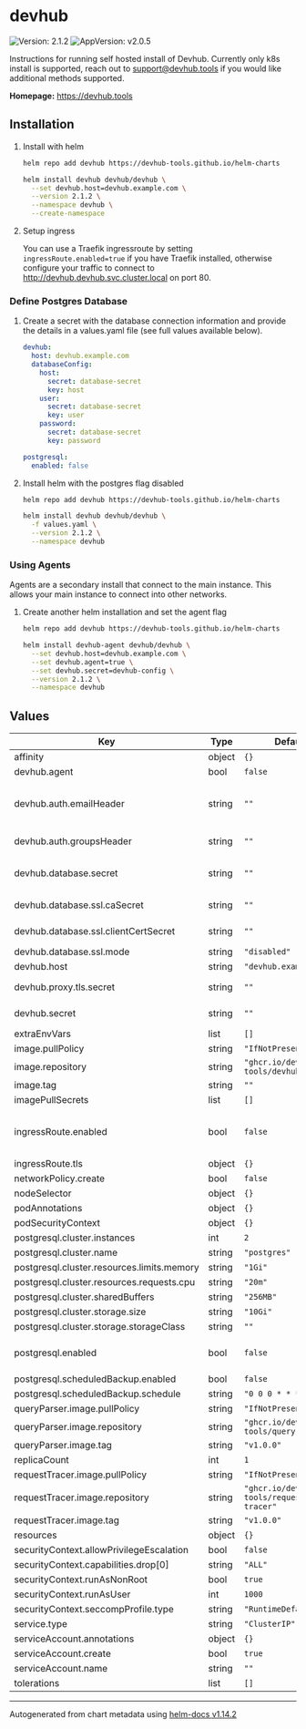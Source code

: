 # devhub

![Version: 2.1.2](https://img.shields.io/badge/Version-2.1.2-informational?style=flag) ![AppVersion: v2.0.5](https://img.shields.io/badge/AppVersion-v2.0.5-informational?style=flag)

Instructions for running self hosted install of Devhub. Currently only k8s install is supported, reach out to support@devhub.tools if you would like additional methods supported.

**Homepage:** <https://devhub.tools>

## Installation

1. Install with helm

    ```bash
    helm repo add devhub https://devhub-tools.github.io/helm-charts

    helm install devhub devhub/devhub \
      --set devhub.host=devhub.example.com \
      --version 2.1.2 \
      --namespace devhub \
      --create-namespace
    ```

1. Setup ingress

    You can use a Traefik ingressroute by setting `ingressRoute.enabled=true` if you have Traefik installed, otherwise configure your traffic
    to connect to http://devhub.devhub.svc.cluster.local on port 80.

### Define Postgres Database

1. Create a secret with the database connection information and provide the details in a values.yaml file (see full values available below).

    ```yaml
    devhub:
      host: devhub.example.com
      databaseConfig:
        host:
          secret: database-secret
          key: host
        user:
          secret: database-secret
          key: user
        password:
          secret: database-secret
          key: password

    postgresql:
      enabled: false
    ```

1. Install helm with the postgres flag disabled

    ```bash
    helm repo add devhub https://devhub-tools.github.io/helm-charts

    helm install devhub devhub/devhub \
      -f values.yaml \
      --version 2.1.2 \
      --namespace devhub
    ```

### Using Agents

Agents are a secondary install that connect to the main instance. This allows your main instance to connect into other networks.

1. Create another helm installation and set the agent flag

    ```bash
    helm repo add devhub https://devhub-tools.github.io/helm-charts

    helm install devhub-agent devhub/devhub \
      --set devhub.host=devhub.example.com \
      --set devhub.agent=true \
      --set devhub.secret=devhub-config \
      --version 2.1.2 \
      --namespace devhub
    ```

## Values

| Key | Type | Default | Description |
|-----|------|---------|-------------|
| affinity | object | `{}` |  |
| devhub.agent | bool | `false` | Set to true if setting up an agent. |
| devhub.auth.emailHeader | string | `""` | Allows authenticating users with an auth proxy that forwards a header with the users email, for example X-Forwarded-Email. If set this is the only way users can login. |
| devhub.auth.groupsHeader | string | `""` | If authenticating with an auth proxy you can configure a header that can be used to add roles to the user. |
| devhub.database.secret | string | `""` | Secret name that contains the database connection details. Must have `host`, `user`, and `password`. May contain `dbname` and `port` (defaults to 5432). |
| devhub.database.ssl.caSecret | string | `""` | Secret name that contains the database CA cert. Must have `ca.crt`. |
| devhub.database.ssl.clientCertSecret | string | `""` | Secret name that contains the database client cert. Must have both `tls.crt` and `tls.key`. |
| devhub.database.ssl.mode | string | `"disabled"` | Use `require` or `verify` to enable SSL. Disabled by default. |
| devhub.host | string | `"devhub.example.com"` | The hostname of your devhub instance. |
| devhub.proxy.tls.secret | string | `""` | Secret name that contains the TLS certs to be served by the proxy. Must have both `tls.crt` and `tls.key`. |
| devhub.secret | string | `""` | Secret name that contains the application config. See full docs for required keys. |
| extraEnvVars | list | `[]` |  |
| image.pullPolicy | string | `"IfNotPresent"` |  |
| image.repository | string | `"ghcr.io/devhub-tools/devhub"` |  |
| image.tag | string | `""` |  |
| imagePullSecrets | list | `[]` |  |
| ingressRoute.enabled | bool | `false` | If you have Traefik installed in your cluster you can configure an IngressRoute: https://doc.traefik.io/traefik/routing/providers/kubernetes-crd/#kind-ingressroute |
| ingressRoute.tls | object | `{}` |  |
| networkPolicy.create | bool | `false` | Set to true to create a network policy (disabled by default). |
| nodeSelector | object | `{}` |  |
| podAnnotations | object | `{}` |  |
| podSecurityContext | object | `{}` |  |
| postgresql.cluster.instances | int | `2` |  |
| postgresql.cluster.name | string | `"postgres"` |  |
| postgresql.cluster.resources.limits.memory | string | `"1Gi"` |  |
| postgresql.cluster.resources.requests.cpu | string | `"20m"` |  |
| postgresql.cluster.sharedBuffers | string | `"256MB"` |  |
| postgresql.cluster.storage.size | string | `"10Gi"` |  |
| postgresql.cluster.storage.storageClass | string | `""` |  |
| postgresql.enabled | bool | `false` | Set to true to use a pre-configured CloudNativePG cluster. See instructions to configure the connection with `devhub.databaseConfig`. |
| postgresql.scheduledBackup.enabled | bool | `false` |  |
| postgresql.scheduledBackup.schedule | string | `"0 0 0 * * *"` |  |
| queryParser.image.pullPolicy | string | `"IfNotPresent"` |  |
| queryParser.image.repository | string | `"ghcr.io/devhub-tools/query-parser"` |  |
| queryParser.image.tag | string | `"v1.0.0"` |  |
| replicaCount | int | `1` |  |
| requestTracer.image.pullPolicy | string | `"IfNotPresent"` |  |
| requestTracer.image.repository | string | `"ghcr.io/devhub-tools/request-tracer"` |  |
| requestTracer.image.tag | string | `"v1.0.0"` |  |
| resources | object | `{}` |  |
| securityContext.allowPrivilegeEscalation | bool | `false` |  |
| securityContext.capabilities.drop[0] | string | `"ALL"` |  |
| securityContext.runAsNonRoot | bool | `true` |  |
| securityContext.runAsUser | int | `1000` |  |
| securityContext.seccompProfile.type | string | `"RuntimeDefault"` |  |
| service.type | string | `"ClusterIP"` |  |
| serviceAccount.annotations | object | `{}` |  |
| serviceAccount.create | bool | `true` |  |
| serviceAccount.name | string | `""` |  |
| tolerations | list | `[]` |  |

----------------------------------------------
Autogenerated from chart metadata using [helm-docs v1.14.2](https://github.com/norwoodj/helm-docs/releases/v1.14.2)